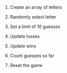 1. Create an array of letters

2. Randomly select letter

3. Set a limit of 10 guesses

4. Update losses

5. Update wins

6. Count guesses so far

7. Reset the game